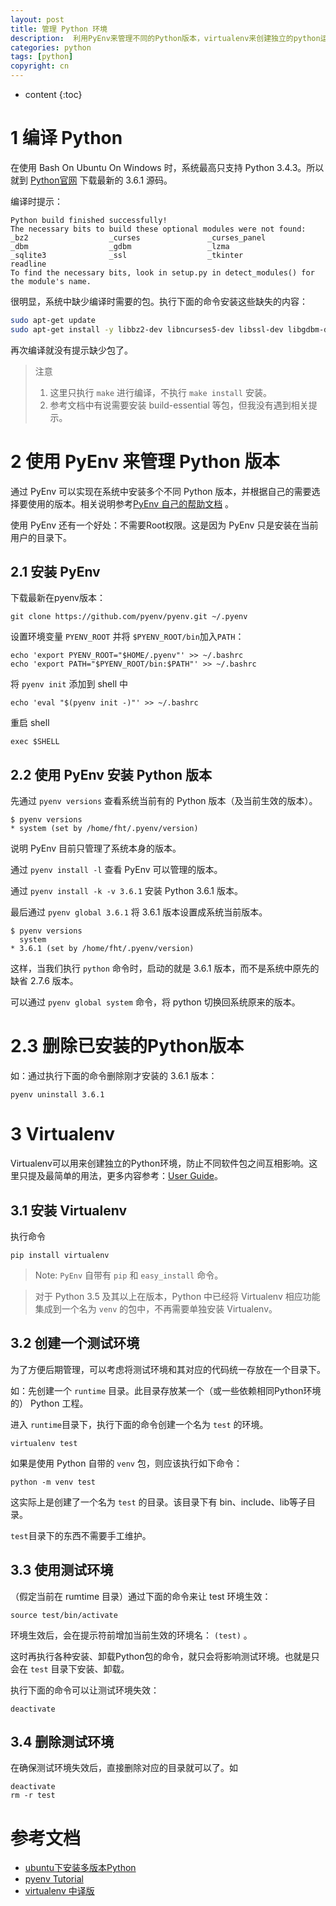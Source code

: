 ```yaml
---
layout: post
title: 管理 Python 环境
description:  利用PyEnv来管理不同的Python版本，virtualenv来创建独立的python运行环境
categories: python
tags: [python]
copyright: cn
---
```


* content
{:toc}

# 1 编译 Python

在使用 Bash On Ubuntu On Windows 时，系统最高只支持 Python 3.4.3。所以就到 [Python官网](https://www.python.org/downloads/) 下载最新的 3.6.1 源码。

编译时提示：

```
Python build finished successfully!
The necessary bits to build these optional modules were not found:
_bz2                  _curses               _curses_panel
_dbm                  _gdbm                 _lzma
_sqlite3              _ssl                  _tkinter
readline
To find the necessary bits, look in setup.py in detect_modules() for the module's name.
```

很明显，系统中缺少编译时需要的包。执行下面的命令安装这些缺失的内容：

```bash
sudo apt-get update
sudo apt-get install -y libbz2-dev libncurses5-dev libssl-dev libgdbm-dev liblzma-dev libsqlite3-dev tk8.6-dev libreadline6-dev
```

再次编译就没有提示缺少包了。

> 注意
> 1. 这里只执行 `make` 进行编译，不执行 `make install` 安装。
> 2. 参考文档中有说需要安装  build-essential 等包，但我没有遇到相关提示。

# 2 使用 PyEnv 来管理 Python 版本

通过 PyEnv 可以实现在系统中安装多个不同 Python 版本，并根据自己的需要选择要使用的版本。相关说明参考[PyEnv 自己的帮助文档](https://github.com/pyenv/pyenv/blob/master/README.md) 。

使用 PyEnv 还有一个好处：不需要Root权限。这是因为 PyEnv 只是安装在当前用户的目录下。

## 2.1 安装 PyEnv

下载最新在pyenv版本：
```
git clone https://github.com/pyenv/pyenv.git ~/.pyenv
```

设置环境变量 `PYENV_ROOT` 并将 `$PYENV_ROOT/bin`加入`PATH`：
```
echo 'export PYENV_ROOT="$HOME/.pyenv"' >> ~/.bashrc
echo 'export PATH="$PYENV_ROOT/bin:$PATH"' >> ~/.bashrc
```

将 `pyenv init` 添加到 shell 中
```
echo 'eval "$(pyenv init -)"' >> ~/.bashrc
```

重启 shell
```
exec $SHELL
```

## 2.2 使用 PyEnv 安装 Python 版本

先通过 `pyenv versions` 查看系统当前有的 Python 版本（及当前生效的版本）。
```
$ pyenv versions
* system (set by /home/fht/.pyenv/version)
```
说明 PyEnv 目前只管理了系统本身的版本。

通过  `pyenv install -l` 查看 PyEnv 可以管理的版本。

通过 `pyenv install -k -v 3.6.1` 安装 Python 3.6.1 版本。

最后通过 `pyenv global 3.6.1` 将 3.6.1 版本设置成系统当前版本。
```
$ pyenv versions
  system
* 3.6.1 (set by /home/fht/.pyenv/version)
```

这样，当我们执行 `python` 命令时，启动的就是 3.6.1 版本，而不是系统中原先的缺省 2.7.6 版本。

可以通过 `pyenv global system` 命令，将 python 切换回系统原来的版本。

# 2.3 删除已安装的Python版本

如：通过执行下面的命令删除刚才安装的 3.6.1 版本：
```
pyenv uninstall 3.6.1
```

# 3 Virtualenv

Virtualenv可以用来创建独立的Python环境，防止不同软件包之间互相影响。这里只提及最简单的用法，更多内容参考：[User Guide](https://virtualenv.pypa.io/en/stable/userguide/)。

## 3.1 安装 Virtualenv

执行命令
```
pip install virtualenv
```

> Note: `PyEnv` 自带有 `pip` 和 `easy_install` 命令。

> 对于 Python 3.5 及其以上在版本，Python 中已经将 Virtualenv 相应功能集成到一个名为 `venv` 的包中，不再需要单独安装 Virtualenv。

## 3.2 创建一个测试环境

为了方便后期管理，可以考虑将测试环境和其对应的代码统一存放在一个目录下。

如：先创建一个 `runtime` 目录。此目录存放某一个（或一些依赖相同Python环境的） Python 工程。

进入 `runtime`目录下，执行下面的命令创建一个名为 `test` 的环境。
```
virtualenv test
```
如果是使用 Python 自带的 `venv` 包，则应该执行如下命令：
```
python -m venv test
```
这实际上是创建了一个名为 `test` 的目录。该目录下有 bin、include、lib等子目录。

`test`目录下的东西不需要手工维护。


## 3.3 使用测试环境

（假定当前在 rumtime 目录）通过下面的命令来让 test 环境生效：
```
source test/bin/activate
```
环境生效后，会在提示符前增加当前生效的环境名： `(test)` 。

这时再执行各种安装、卸载Python包的命令，就只会将影响测试环境。也就是只会在 `test` 目录下安装、卸载。

执行下面的命令可以让测试环境失效：
```
deactivate
```

## 3.4 删除测试环境

在确保测试环境失效后，直接删除对应的目录就可以了。如
```
deactivate
rm -r test
```

# 参考文档

* [ubuntu下安装多版本Python ](http://www.cnblogs.com/ningvsban/p/4384995.html)
* [pyenv Tutorial](https://amaral.northwestern.edu/resources/guides/pyenv-tutorial)
* [virtualenv 中译版
](https://virtualenv-chinese-docs.readthedocs.io/en/latest/)
